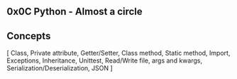 ## 0x0C Python - Almost a circle

## Concepts
[
Class,
Private attribute,
Getter/Setter,
Class method,
Static method,
Import,
Exceptions,
Inheritance,
Unittest,
Read/Write file,
args and kwargs,
Serialization/Deserialization,
JSON
]
